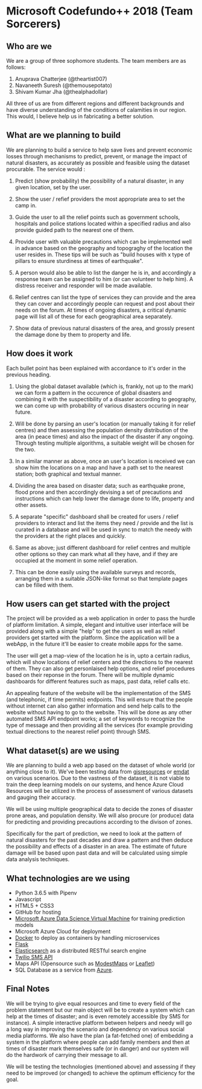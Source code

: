 # Microsoft Codefundo++ 2018 (Team Sorcerers)

## Who are we

We are a group of three sophomore students. The team members are as follows:

1. Anuprava Chatterjee (@theartist007)
2. Navaneeth Suresh (@themousepotato)
3. Shivam Kumar Jha (@thealphadollar)

All three of us are from different regions and different backgrounds and have diverse understanding of the conditions of calamities in our region. This would, I believe help us in fabricating a better solution.

## What are we planning to build

We are planning to build a service to help save lives and prevent economic losses through mechanisms to predict, prevent, or manage the impact of natural disasters, as accurately as possible and feasible using the dataset procurable.
The service would :

1. Predict (show probability) the possibility of a natural disaster, in any given location, set by the user.

2. Show the user / refief providers the most appropriate area to set the camp in.

3. Guide the user to all the relief points such as government schools, hospitals and police stations located within a specified radius and also provide guided path to the nearest one of them.

4. Provide user with valuable precautions which can be implemented well in advance based on the geography and topograghy of the location the user resides in. These tips will be such as "build houses with x type of pillars to ensure sturdiness at times of earthquake".

5. A person would also be able to list the danger he is in, and accordingly a response team can be assigned to him (or can volunteer to help him). A distress receiver and responder will be made available.

6. Relief centres can list the type of services they can provide and the area they can cover and accordingly people can request and post about their needs on the forum. At times of ongoing disasters, a critical dynamic page will list all of these for each geographical area separately.

7. Show data of previous natural disasters of the area, and grossly present the damage done by them to property and life.

## How does it work

Each bullet point has been explained with accordance to it's order in the previous heading.

1. Using the global dataset available (which is, frankly, not up to the mark) we can form a pattern in the occurence of global disasters and combining it with the suspectibility of a disaster according to geography, we can come up with probability of various disasters occuring in near future.

2. Will be done by parsing an user's location (or manually taking it for relief centres) and then assessing the population density distribution of the area (in peace times) and also the impact of the disaster if any ongoing. Through testing multiple algorithms, a suitable weight will be chosen for the two.

3. In a similar manner as above, once an user's location is received we can show him the locations on a map and have a path set to the nearest station; both graphical and textual manner.

4. Dividing the area based on disaster data; such as earthquake prone, flood prone and then accordingly devising a set of precautions and instructions which can help lower the damage done to life, property and other assets.

5. A separate "specific" dashboard shall be created for users / relief providers to interact and list the items they need / provide and the list is curated in a database and will be used in sync to match the needy with the providers at the right places and quickly.

6. Same as above; just different dashboard for relief centres and multiple other options so they can mark what all they have, and if they are occupied at the moment in some relief operation.

7. This can be done easily using the available surveys and records, arranging them in a suitable JSON-like format so that template pages can be filled with them.

## How users can get started with the project

The project will be provided as a web application in order to pass the hurdle of platform limitation. A simple, elegant and intuitive user interface will be provided along with a simple "help" to get the users as well as relief providers get started with the platform. Since the application will be a webApp, in the future it'll be easier to create mobile apps for the same.

The user will get a map-view of the location he is in, upto a certain radius, which will show locations of relief centers and the  directions to the nearest of them. They can also get personlaised help options, and relief procedures based on their reponse in the forum. There will be multiple dynamic dashboards for different features such as maps, past data, relief calls etc.

An appealing feature of the website will be the implementation of the SMS (and telephonic, if time permits) endpoints. This will ensure that the people without internet can also gather information and send help calls to the website without having to go to the website. This will be done as any other automated SMS API endpoint works; a set of keywords to recognize the type of message and then providing all the services (for example providing textual directions to the nearest relief point) through SMS.

## What dataset(s) are we using

We are planning to build a web app based on the dataset of whole world (or anything close to it). We've been testing data from [gisresources](http://www.gisresources.com/natural-disasters/) or [emdat](https://www.emdat.be/) on various scenarios. Due to the vastness of the dataset, it is not viable to train the deep learning models on our systems, and hence Azure Cloud Resources will be utilized in the process of assessment of various datasets and gauging their accuracy.

We will be using multiple geographical data to decide the zones of disaster prone areas, and population density. We will also procure (or produce) data for predicting and providing precautions according to the divison of zones.

Specifically for the part of prediction, we need to look at the pattern of natural disasters for the past decades and draw a pattern and then deduce the possibility and effects of a disaster in an area. The estimate of future damage will be based upon past data and will be calculated using simple data analysis techniques.

## What technologies are we using

- Python 3.6.5 with Pipenv
- Javascript
- HTML5 + CSS3
- GitHub for hosting
- [Microsoft Azure Data Science Virtual Machine](https://azure.microsoft.com/en-in/services/virtual-machines/data-science-virtual-machines/) for training prediction models
- Microsoft Azure Cloud for deployment
- [Docker](https://www.docker.com/) to deploy as containers by handling microservices 
- [Flask](http://flask.pocoo.org/)
- [Elasticsearch](https://www.elastic.co/products/elasticsearch) as a distributed RESTful search engine
- [Twilio SMS API](https://www.twilio.com/docs/sms)
- Maps API (Opensource such as [ModestMaps](http://modestmaps.com/) or [Leaflet](https://leafletjs.com/))
- SQL Database as a service from [Azure](https://azure.microsoft.com/en-in/services/sql-database/).

## Final Notes

We will be trying to give equal resources and time to every field of the problem statement but our main object will be to create a system which can help at the times of disaster; and is even remotely accessible (by SMS for instance). A simple interactive platform between helpers and needy will go a long way in improving the scenario and dependency on various social media platforms. We also have the plan (a fat-fetched one) of embedding a system in the platform where people can add family members and then at times of disaster mark themselves safe (or in danger) and our system will do the hardwork of carrying their message to all. 

We will be testing the technologies (mentioned above) and assessing if they need to be improved (or changed) to achieve the optimum efficiency for the goal.
